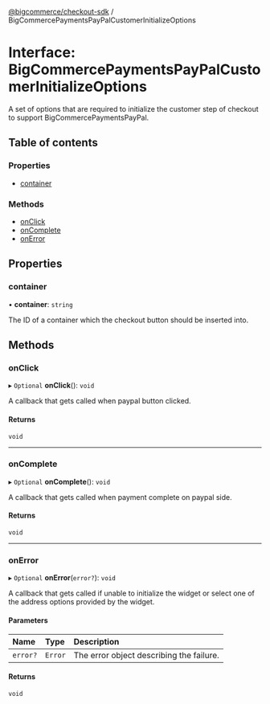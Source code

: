 [@bigcommerce/checkout-sdk](../README.md) / BigCommercePaymentsPayPalCustomerInitializeOptions

# Interface: BigCommercePaymentsPayPalCustomerInitializeOptions

A set of options that are required to initialize the customer step of
checkout to support BigCommercePaymentsPayPal.

## Table of contents

### Properties

- [container](BigCommercePaymentsPayPalCustomerInitializeOptions.md#container)

### Methods

- [onClick](BigCommercePaymentsPayPalCustomerInitializeOptions.md#onclick)
- [onComplete](BigCommercePaymentsPayPalCustomerInitializeOptions.md#oncomplete)
- [onError](BigCommercePaymentsPayPalCustomerInitializeOptions.md#onerror)

## Properties

### container

• **container**: `string`

The ID of a container which the checkout button should be inserted into.

## Methods

### onClick

▸ `Optional` **onClick**(): `void`

A callback that gets called when paypal button clicked.

#### Returns

`void`

___

### onComplete

▸ `Optional` **onComplete**(): `void`

A callback that gets called when payment complete on paypal side.

#### Returns

`void`

___

### onError

▸ `Optional` **onError**(`error?`): `void`

A callback that gets called if unable to initialize the widget or select
one of the address options provided by the widget.

#### Parameters

| Name | Type | Description |
| :------ | :------ | :------ |
| `error?` | `Error` | The error object describing the failure. |

#### Returns

`void`
